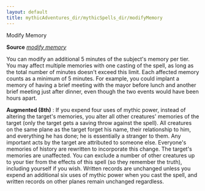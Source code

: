 ```yaml
---
layout: default
title: mythicAdventures_dir/mythicSpells_dir/modifyMemory
---
```

Modify Memory

**Source** [_modify memory_](../spells_dir/modifyMemory#_modify-memory)

You can modify an additional 5 minutes of the subject's memory per tier. You may affect multiple memories with one casting of the spell, as long as the total number of minutes doesn't exceed this limit. Each affected memory counts as a minimum of 5 minutes. For example, you could implant a memory of having a brief meeting with the mayor before lunch and another brief meeting just after dinner, even though the two events would have been hours apart.

**Augmented (8th)** : If you expend four uses of mythic power, instead of altering the target's memories, you alter all other creatures' memories of the target (only the target gets a saving throw against the spell). All creatures on the same plane as the target forget his name, their relationship to him, and everything he has done; he is essentially a stranger to them. Any important acts by the target are attributed to someone else. Everyone's memories of history are rewritten to incorporate this change. The target's memories are unaffected. You can exclude a number of other creatures up to your tier from the effects of this spell (so they remember the truth), including yourself if you wish. Written records are unchanged unless you expend an additional six uses of mythic power when you cast the spell, and written records on other planes remain unchanged regardless.

